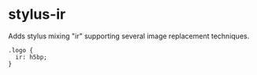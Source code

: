 stylus-ir
=================

Adds stylus mixing "ir" supporting several image replacement techniques.

    .logo {
      ir: h5bp;
    }